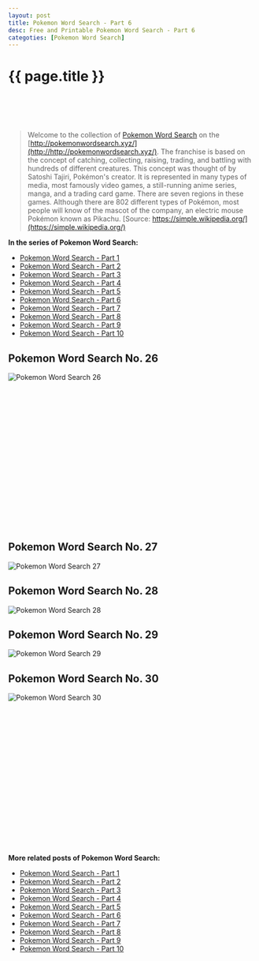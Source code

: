 ```yaml
---
layout: post
title: Pokemon Word Search - Part 6
desc: Free and Printable Pokemon Word Search - Part 6
categoties: [Pokemon Word Search]
---
```

{{ page.title }}
================
<script async src="//pagead2.googlesyndication.com/pagead/js/adsbygoogle.js"></script><!-- UnderTitleAds --> <ins class="adsbygoogle" style="display:inline-block;width:468px;height:60px" data-ad-client="ca-pub-6753140515841889" data-ad-slot="4010138290"></ins><script> (adsbygoogle = window.adsbygoogle || []).push({}); </script>

> Welcome to the collection of [Pokemon Word Search](http://http://pokemonwordsearch.xyz/) on the [http://pokemonwordsearch.xyz/](http://http://pokemonwordsearch.xyz/). The franchise is based on the concept of catching, collecting, raising, trading, and battling with hundreds of different creatures. This concept was thought of by Satoshi Tajiri, Pokémon's creator. It is represented in many types of media, most famously video games, a still-running anime series, manga, and a trading card game. There are seven regions in these games. Although there are 802 different types of Pokémon, most people will know of the mascot of the company, an electric mouse Pokémon known as Pikachu. [Source: https://simple.wikipedia.org/](https://simple.wikipedia.org/)

**In the series of Pokemon Word Search:**

* [Pokemon Word Search - Part 1](http://http://pokemonwordsearch.xyz/2018/04/26/Pokemon-Word-Search-part-1.html)
* [Pokemon Word Search - Part 2](http://http://pokemonwordsearch.xyz/2018/04/26/Pokemon-Word-Search-part-2.html)
* [Pokemon Word Search - Part 3](http://http://pokemonwordsearch.xyz/2018/04/26/Pokemon-Word-Search-part-3.html)
* [Pokemon Word Search - Part 4](http://http://pokemonwordsearch.xyz/2018/04/26/Pokemon-Word-Search-part-4.html)
* [Pokemon Word Search - Part 5](http://http://pokemonwordsearch.xyz/2018/04/26/Pokemon-Word-Search-part-5.html)
* [Pokemon Word Search - Part 6](http://http://pokemonwordsearch.xyz/2018/04/26/Pokemon-Word-Search-part-6.html)
* [Pokemon Word Search - Part 7](http://http://pokemonwordsearch.xyz/2018/04/26/Pokemon-Word-Search-part-7.html)
* [Pokemon Word Search - Part 8](http://http://pokemonwordsearch.xyz/2018/04/26/Pokemon-Word-Search-part-8.html)
* [Pokemon Word Search - Part 9](http://http://pokemonwordsearch.xyz/2018/04/26/Pokemon-Word-Search-part-9.html)
* [Pokemon Word Search - Part 10](http://http://pokemonwordsearch.xyz/2018/04/26/Pokemon-Word-Search-part-10.html)

## Pokemon Word Search No. 26
![Pokemon Word Search 26](http://http://pokemonwordsearch.xyz/images/Pokemon-Word-Search%20(26).jpg "Pokemon Word Search 26")

<script async src="//pagead2.googlesyndication.com/pagead/js/adsbygoogle.js"></script><!-- Texxtonly --><ins class="adsbygoogle" style="display:inline-block;width:336px;height:280px" data-ad-client="ca-pub-6753140515841889" data-ad-slot="3207852233"></ins><script>(adsbygoogle = window.adsbygoogle || []).push({}); </script>

## Pokemon Word Search No. 27
![Pokemon Word Search 27](http://http://pokemonwordsearch.xyz/images/Pokemon-Word-Search%20(27).jpg "Pokemon Word Search 27")

## Pokemon Word Search No. 28
![Pokemon Word Search 28](http://http://pokemonwordsearch.xyz/images/Pokemon-Word-Search%20(28).jpg "Pokemon Word Search 28")

## Pokemon Word Search No. 29
![Pokemon Word Search 29](http://http://pokemonwordsearch.xyz/images/Pokemon-Word-Search%20(29).jpg "Pokemon Word Search 29")

## Pokemon Word Search No. 30
![Pokemon Word Search 30](http://http://pokemonwordsearch.xyz/images/Pokemon-Word-Search%20(30).jpg "Pokemon Word Search 30")

<script async src="//pagead2.googlesyndication.com/pagead/js/adsbygoogle.js"></script><!-- Texxtonly --><ins class="adsbygoogle" style="display:inline-block;width:336px;height:280px" data-ad-client="ca-pub-6753140515841889" data-ad-slot="3207852233"></ins><script>(adsbygoogle = window.adsbygoogle || []).push({}); </script>

**More related posts of Pokemon Word Search:**

* [Pokemon Word Search - Part 1](http://http://pokemonwordsearch.xyz/2018/04/26/Pokemon-Word-Search-part-1.html)
* [Pokemon Word Search - Part 2](http://http://pokemonwordsearch.xyz/2018/04/26/Pokemon-Word-Search-part-2.html)
* [Pokemon Word Search - Part 3](http://http://pokemonwordsearch.xyz/2018/04/26/Pokemon-Word-Search-part-3.html)
* [Pokemon Word Search - Part 4](http://http://pokemonwordsearch.xyz/2018/04/26/Pokemon-Word-Search-part-4.html)
* [Pokemon Word Search - Part 5](http://http://pokemonwordsearch.xyz/2018/04/26/Pokemon-Word-Search-part-5.html)
* [Pokemon Word Search - Part 6](http://http://pokemonwordsearch.xyz/2018/04/26/Pokemon-Word-Search-part-6.html)
* [Pokemon Word Search - Part 7](http://http://pokemonwordsearch.xyz/2018/04/26/Pokemon-Word-Search-part-7.html)
* [Pokemon Word Search - Part 8](http://http://pokemonwordsearch.xyz/2018/04/26/Pokemon-Word-Search-part-8.html)
* [Pokemon Word Search - Part 9](http://http://pokemonwordsearch.xyz/2018/04/26/Pokemon-Word-Search-part-9.html)
* [Pokemon Word Search - Part 10](http://http://pokemonwordsearch.xyz/2018/04/26/Pokemon-Word-Search-part-10.html)


